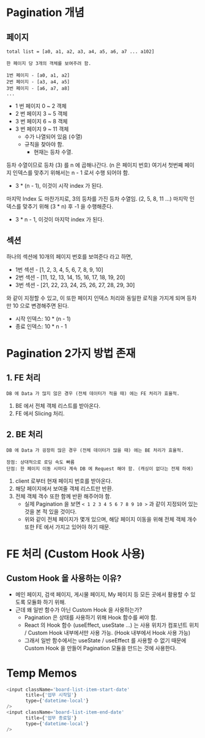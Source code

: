 # Pagination 개념
## 페이지
```
total list = [a0, a1, a2, a3, a4, a5, a6, a7 ... a102]

한 페이지 당 3개의 객체를 보여주려 함.

1번 페이지 - [a0, a1, a2]
2번 페이지 - [a3, a4, a5]
3번 페이지 - [a6, a7, a8]
...

```

- 1 번 페이지 0 ~ 2 객체
- 2 번 페이지 3 ~ 5 객체
- 3 번 페이지 6 ~ 8 객체
- 3 번 페이지 9 ~ 11 객체
  - 수가 나열되어 있음 (수열)
  - 규칙을 찾아야 함.
    - 현재는 등차 수열.

등차 수열이므로 등차 (3) 를 n 에 곱해나간다. (n 은 페이지 번호)
여기서 첫번째 페이지 인덱스를 맞추기 위해서는 n - 1 로서 수행 되어야 함.
- 3 * (n - 1), 이것이 시작 index 가 된다.

마지막 Index 도 마찬가지로, 3의 등차를 가진 등차 수열임. (2, 5, 8, 11 ...)
마지막 인덱스를 맞추기 위해 (3 * n) 후 -1 을 수행해준다.
- 3 * n - 1, 이것이 마지막 index 가 된다.


## 섹션
하나의 섹션에 10개의 페이지 번호를 보여준다 라고 하면,

- 1번 섹션 - [1, 2, 3, 4, 5, 6, 7, 8, 9, 10] 
- 2번 섹션 - [11, 12, 13, 14, 15, 16, 17, 18, 19, 20] 
- 3번 섹션 - [21, 22, 23, 24, 25, 26, 27, 28, 29, 30]

와 같이 지정할 수 있고, 이 또한 페이지 인덱스 처리와 동일한 로직을 가지게 되며 등차만 10 으로 변경해주면 된다.
- 시작 인덱스: 10 * (n - 1)
- 종료 인덱스: 10 * n - 1


# Pagination 2가지 방법 존재
## 1. FE 처리
```
DB 에 Data 가 많지 않은 경우 (전체 데이터가 적을 때) 에는 FE 처리가 효율적.
```

1. BE 에서 전체 객체 리스트를 받아온다.
2. FE 에서 Slicing 처리.


## 2. BE 처리
```
DB 에 Data 가 굉장히 많은 경우 (전체 데이터가 많을 때) 에는 BE 처리가 효율적.

장점: 상대적으로 로딩 속도 빠름
단점: 한 페이지 이동 시마다 계속 DB 에 Request 해야 함. (캐싱이 없다는 전제 하에)
```

1. client 로부터 현재 페이지 번호를 받아온다.
2. 해당 페이지에서 보여줄 객체 리스트만 반환.
3. 전체 객체 객수 또한 함께 반환 해주어야 함.
    - 실제 Pagination 을 보면 `< 1 2 3 4 5 6 7 8 9 10 >` 과 같이 지정되어 있는 것을 본 적 있을 것이다.
    - 위와 같이 전체 페이지가 몇개 있으며, 해당 페이지 이동을 위해 전체 객체 개수 또한 FE 에서 가지고 있어야 하기 때문.

    
# FE 처리 (Custom Hook 사용)
## Custom Hook 을 사용하는 이유?
- 메인 페이지, 검색 페이지, 게시물 페이지, My 페이지 등 모든 곳에서 활용할 수 있도록 모듈화 하기 위해.
- 근데 왜 일반 함수가 아닌 Custom Hook 을 사용하는가?
  - Pagination 은 상태를 사용하기 위해 Hook 함수를 써야 함.
  - React 의 Hook 함수 (useEffect, useState ...) 는 사용 위치가 컴포넌트 위치 / Custom Hook 내부에서만 사용 가능. (Hook 내부에서 Hook 사용 가능)
  - 그래서 일반 함수에서는 useState / useEffect 를 사용할 수 없기 때문에 Custom Hook 을 만들어 Pagination 모듈을 만드는 것에 사용한다.




# Temp Memos
```js
<input className='board-list-item-start-date'
       title={'업무 시작일'}
       type={'datetime-local'}
/>
<input className='board-list-item-end-date'
       title={'업무 종료일'}
       type={'datetime-local'}
/>
```